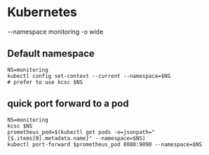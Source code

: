 # Kubernetes

--namespace monitoring -o wide

## Default namespace

```shell
NS=monitoring
kubectl config set-context --current --namespace=$NS
# prefer to use kcsc $NS
```

## quick port forward to a pod

```shell
NS=monitoring
kcsc $NS
prometheus_pod=$(kubectl get pods -o=jsonpath="{$.items[0].metadata.name}" --namespace=$NS)
kubectl port-forward $prometheus_pod 8080:9090 --namespace=$NS
```